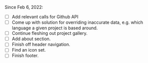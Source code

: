 Since Feb 6, 2022:
- [ ] Add relevant calls for Github API
- [ ] Come up with solution for overriding inaccurate data, e.g. which language
      a given project is based around.
- [ ] Continue fleshing out project gallery.
- [ ] Add about section.
- [ ] Finish off header navigation.
- [ ] Find an icon set.
- [ ] Finish footer.
